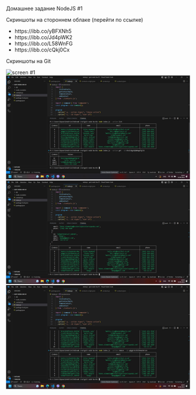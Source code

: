 <p>Домашнее задание NodeJS #1</p>
<p>Скриншоты на стороннем облаке (перейти по ссылке)</p>
<ul>
<li>https://ibb.co/yBFXNh5</li>
<li>https://ibb.co/Jd4pWK2</li>
<li>https://ibb.co/L58WnFG</li>
<li>https://ibb.co/cQkj0Cx</li>
</ul>
<p>Скриншоты на Git</p>

![screen #1](https://github.com/RudenkoOV/nodejs-hw-01/blob/main/screns/1.jpg)
![screen #2](./screens/2.JPG)
![screen #3](./screens/3.JPG)
![screen #4](./screens/4.JPG)
